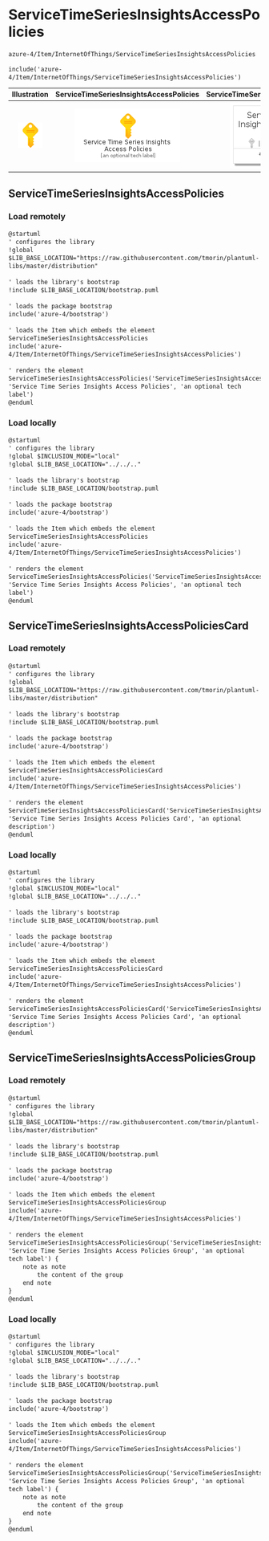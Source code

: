 # ServiceTimeSeriesInsightsAccessPolicies


```text
azure-4/Item/InternetOfThings/ServiceTimeSeriesInsightsAccessPolicies
```

```text
include('azure-4/Item/InternetOfThings/ServiceTimeSeriesInsightsAccessPolicies')
```



| Illustration | ServiceTimeSeriesInsightsAccessPolicies | ServiceTimeSeriesInsightsAccessPoliciesCard | ServiceTimeSeriesInsightsAccessPoliciesGroup |
| :---: | :---: | :---: | :---: |
| ![illustration for Illustration](../../../azure-4/Item/InternetOfThings/ServiceTimeSeriesInsightsAccessPolicies.png) | ![illustration for ServiceTimeSeriesInsightsAccessPolicies](../../../azure-4/Item/InternetOfThings/ServiceTimeSeriesInsightsAccessPolicies.Local.png) | ![illustration for ServiceTimeSeriesInsightsAccessPoliciesCard](../../../azure-4/Item/InternetOfThings/ServiceTimeSeriesInsightsAccessPoliciesCard.Local.png) | ![illustration for ServiceTimeSeriesInsightsAccessPoliciesGroup](../../../azure-4/Item/InternetOfThings/ServiceTimeSeriesInsightsAccessPoliciesGroup.Local.png) |




## ServiceTimeSeriesInsightsAccessPolicies

### Load remotely
```plantuml
@startuml
' configures the library
!global $LIB_BASE_LOCATION="https://raw.githubusercontent.com/tmorin/plantuml-libs/master/distribution"

' loads the library's bootstrap
!include $LIB_BASE_LOCATION/bootstrap.puml

' loads the package bootstrap
include('azure-4/bootstrap')

' loads the Item which embeds the element ServiceTimeSeriesInsightsAccessPolicies
include('azure-4/Item/InternetOfThings/ServiceTimeSeriesInsightsAccessPolicies')

' renders the element
ServiceTimeSeriesInsightsAccessPolicies('ServiceTimeSeriesInsightsAccessPolicies', 'Service Time Series Insights Access Policies', 'an optional tech label')
@enduml
```

### Load locally
```plantuml
@startuml
' configures the library
!global $INCLUSION_MODE="local"
!global $LIB_BASE_LOCATION="../../.."

' loads the library's bootstrap
!include $LIB_BASE_LOCATION/bootstrap.puml

' loads the package bootstrap
include('azure-4/bootstrap')

' loads the Item which embeds the element ServiceTimeSeriesInsightsAccessPolicies
include('azure-4/Item/InternetOfThings/ServiceTimeSeriesInsightsAccessPolicies')

' renders the element
ServiceTimeSeriesInsightsAccessPolicies('ServiceTimeSeriesInsightsAccessPolicies', 'Service Time Series Insights Access Policies', 'an optional tech label')
@enduml
```

## ServiceTimeSeriesInsightsAccessPoliciesCard

### Load remotely
```plantuml
@startuml
' configures the library
!global $LIB_BASE_LOCATION="https://raw.githubusercontent.com/tmorin/plantuml-libs/master/distribution"

' loads the library's bootstrap
!include $LIB_BASE_LOCATION/bootstrap.puml

' loads the package bootstrap
include('azure-4/bootstrap')

' loads the Item which embeds the element ServiceTimeSeriesInsightsAccessPoliciesCard
include('azure-4/Item/InternetOfThings/ServiceTimeSeriesInsightsAccessPolicies')

' renders the element
ServiceTimeSeriesInsightsAccessPoliciesCard('ServiceTimeSeriesInsightsAccessPoliciesCard', 'Service Time Series Insights Access Policies Card', 'an optional description')
@enduml
```

### Load locally
```plantuml
@startuml
' configures the library
!global $INCLUSION_MODE="local"
!global $LIB_BASE_LOCATION="../../.."

' loads the library's bootstrap
!include $LIB_BASE_LOCATION/bootstrap.puml

' loads the package bootstrap
include('azure-4/bootstrap')

' loads the Item which embeds the element ServiceTimeSeriesInsightsAccessPoliciesCard
include('azure-4/Item/InternetOfThings/ServiceTimeSeriesInsightsAccessPolicies')

' renders the element
ServiceTimeSeriesInsightsAccessPoliciesCard('ServiceTimeSeriesInsightsAccessPoliciesCard', 'Service Time Series Insights Access Policies Card', 'an optional description')
@enduml
```

## ServiceTimeSeriesInsightsAccessPoliciesGroup

### Load remotely
```plantuml
@startuml
' configures the library
!global $LIB_BASE_LOCATION="https://raw.githubusercontent.com/tmorin/plantuml-libs/master/distribution"

' loads the library's bootstrap
!include $LIB_BASE_LOCATION/bootstrap.puml

' loads the package bootstrap
include('azure-4/bootstrap')

' loads the Item which embeds the element ServiceTimeSeriesInsightsAccessPoliciesGroup
include('azure-4/Item/InternetOfThings/ServiceTimeSeriesInsightsAccessPolicies')

' renders the element
ServiceTimeSeriesInsightsAccessPoliciesGroup('ServiceTimeSeriesInsightsAccessPoliciesGroup', 'Service Time Series Insights Access Policies Group', 'an optional tech label') {
    note as note
        the content of the group
    end note
}
@enduml
```

### Load locally
```plantuml
@startuml
' configures the library
!global $INCLUSION_MODE="local"
!global $LIB_BASE_LOCATION="../../.."

' loads the library's bootstrap
!include $LIB_BASE_LOCATION/bootstrap.puml

' loads the package bootstrap
include('azure-4/bootstrap')

' loads the Item which embeds the element ServiceTimeSeriesInsightsAccessPoliciesGroup
include('azure-4/Item/InternetOfThings/ServiceTimeSeriesInsightsAccessPolicies')

' renders the element
ServiceTimeSeriesInsightsAccessPoliciesGroup('ServiceTimeSeriesInsightsAccessPoliciesGroup', 'Service Time Series Insights Access Policies Group', 'an optional tech label') {
    note as note
        the content of the group
    end note
}
@enduml
```

